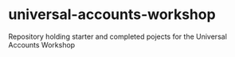 # universal-accounts-workshop
Repository holding starter and completed pojects for the Universal Accounts Workshop
